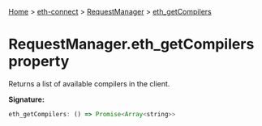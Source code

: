 [Home](./index) &gt; [eth-connect](./eth-connect.md) &gt; [RequestManager](./eth-connect.requestmanager.md) &gt; [eth\_getCompilers](./eth-connect.requestmanager.eth_getcompilers.md)

# RequestManager.eth\_getCompilers property

Returns a list of available compilers in the client.

**Signature:**
```javascript
eth_getCompilers: () => Promise<Array<string>>
```
